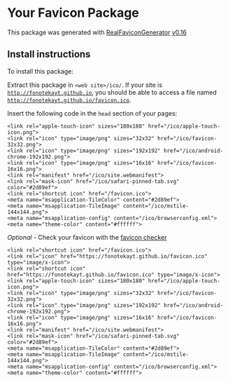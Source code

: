 # Your Favicon Package

This package was generated with [RealFaviconGenerator](https://realfavicongenerator.net/) [v0.16](https://realfavicongenerator.net/change_log#v0.16)

## Install instructions

To install this package:

Extract this package in <code>&lt;web site&gt;/ico/</code>. If your site is <code>http://fonotekayt.github.io</code>, you should be able to access a file named <code>http://fonotekayt.github.io/favicon.ico</code>.

Insert the following code in the `head` section of your pages:

    <link rel="apple-touch-icon" sizes="180x180" href="/ico/apple-touch-icon.png">
    <link rel="icon" type="image/png" sizes="32x32" href="/ico/favicon-32x32.png">
    <link rel="icon" type="image/png" sizes="192x192" href="/ico/android-chrome-192x192.png">
    <link rel="icon" type="image/png" sizes="16x16" href="/ico/favicon-16x16.png">
    <link rel="manifest" href="/ico/site.webmanifest">
    <link rel="mask-icon" href="/ico/safari-pinned-tab.svg" color="#2d89ef">
    <link rel="shortcut icon" href="/favicon.ico">
    <meta name="msapplication-TileColor" content="#2d89ef">
    <meta name="msapplication-TileImage" content="/ico/mstile-144x144.png">
    <meta name="msapplication-config" content="/ico/browserconfig.xml">
    <meta name="theme-color" content="#ffffff">

*Optional* - Check your favicon with the [favicon checker](https://realfavicongenerator.net/favicon_checker)

    <link rel="shortcut icon" href="/favicon.ico">
    <link rel="icon" href="https://fonotekayt.github.io/favicon.ico" type="image/x-icon">
    <link rel="shortcut icon" href="https://fonotekayt.github.io/favicon.ico" type="image/x-icon"> 
    <link rel="apple-touch-icon" sizes="180x180" href="/ico/apple-touch-icon.png">
    <link rel="icon" type="image/png" sizes="32x32" href="/ico/favicon-32x32.png">
    <link rel="icon" type="image/png" sizes="192x192" href="/ico/android-chrome-192x192.png">
    <link rel="icon" type="image/png" sizes="16x16" href="/ico/favicon-16x16.png">
    <link rel="manifest" href="/ico/site.webmanifest">
    <link rel="mask-icon" href="/ico/safari-pinned-tab.svg" color="#2d89ef">
    <meta name="msapplication-TileColor" content="#2d89ef">
    <meta name="msapplication-TileImage" content="/ico/mstile-144x144.png">
    <meta name="msapplication-config" content="/ico/browserconfig.xml">
    <meta name="theme-color" content="#ffffff">


    

